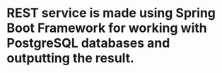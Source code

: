 # REST service is made using Spring Boot Framework for working with PostgreSQL databases and outputting the result.
